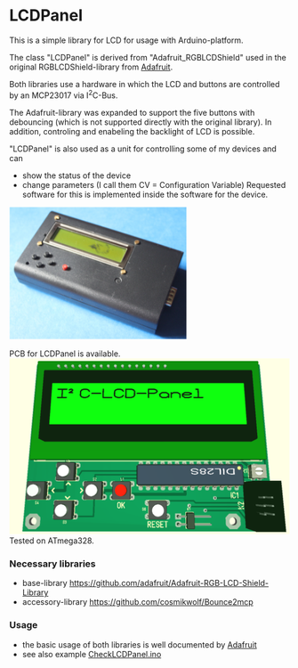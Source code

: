 # LCDPanel

This is a simple library for LCD for usage with Arduino-platform.<br>

The class "LCDPanel" is derived from "Adafruit_RGBLCDShield" used in the original RGBLCDShield-library from [Adafruit](https://www.adafruit.com/).

Both libraries use a hardware in which the LCD and buttons are controlled by an MCP23017 via I<sup>2</sup>C-Bus.

The Adafruit-library was expanded to support the five buttons with debouncing (which is not supported directly with the original library).
In addition, controling and enabeling the backlight of LCD is possible.

"LCDPanel" is also used as a unit for controlling some of my devices and can
- show the status of the device
- change parameters (I call them CV = Configuration Variable)
Requested software for this is implemented inside the software for the device.

<img src=pics/LCD-Panel-Device.png><br>

PCB for LCDPanel is available.<br>
<img src=pics/LCD-Panel-PCB.png><br>
Tested on ATmega328.

### Necessary libraries
 - base-library https://github.com/adafruit/Adafruit-RGB-LCD-Shield-Library
 - accessory-library https://github.com/cosmikwolf/Bounce2mcp
 
### Usage
 - the basic usage of both libraries is well documented by [Adafruit](https://learn.adafruit.com/rgb-lcd-shield)
 - see also example [CheckLCDPanel.ino](examples/CheckLCDPanel/CheckLCDPanel.ino)
 
